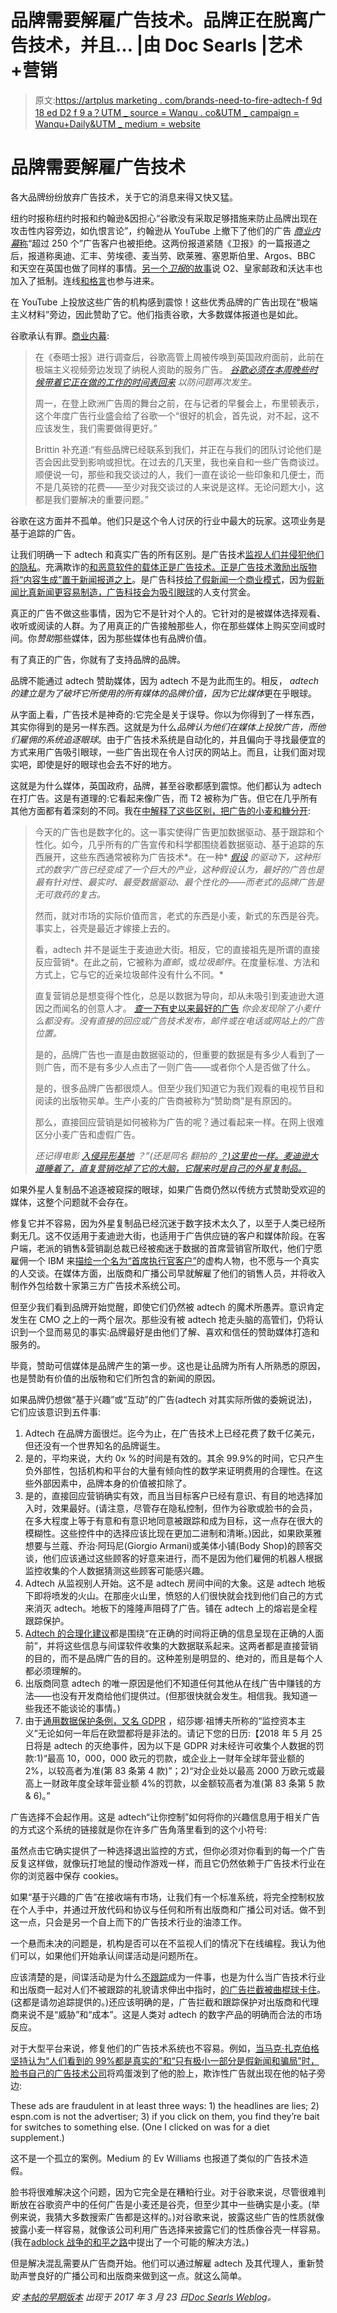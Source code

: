 # 品牌需要解雇广告技术。品牌正在脱离广告技术，并且… |由 Doc Searls |艺术+营销

> 原文:[https://artplus marketing . com/brands-need-to-fire-adtech-f 9d 18 ed D2 f 9 a？UTM _ source = Wanqu . co&UTM _ campaign = Wanqu+Daily&UTM _ medium = website](https://artplusmarketing.com/brands-need-to-fire-adtech-f9d18edd2f9a?utm_source=wanqu.co&utm_campaign=Wanqu+Daily&utm_medium=website)

# 品牌需要解雇广告技术



各大品牌纷纷放弃广告技术，关于它的消息来得又快又猛。

纽约时报称纽约时报和约翰逊&因担心“谷歌没有采取足够措施来防止品牌出现在攻击性内容旁边，如仇恨言论”，约翰逊从 YouTube 上撤下了他们的广告 [*商业内幕*称](http://www.businessinsider.com/why-advertisers-are-pulling-spend-from-youtube-2017-3)“超过 250 个”广告客户也被拒绝。这两份报道紧随《卫报》的一篇报道之后，报道称奥迪、汇丰、劳埃德、麦当劳、欧莱雅、塞恩斯伯里、Argos、BBC 和天空在英国也做了同样的事情。[另一个*卫报*的故事](https://www.theguardian.com/media/2017/mar/17/google-pledges-more-control-for-brands-over-ad-placement)说 O2、皇家邮政和沃达丰也加入了抵制。连线[和格言](https://www.wired.com/2017/03/youtubes-ad-problems-finally-blow-googles-face/)也参与进来。

在 YouTube 上投放这些广告的机构感到震惊！这些优秀品牌的广告出现在“极端主义材料”旁边，因此赞助了它。他们指责谷歌，大多数媒体报道也是如此。

谷歌承认有罪。[商业内幕](http://www.businessinsider.com/matt-brittin-on-how-google-plans-to-tackle-its-youtube-brand-safety-problem-2017-3?r=UK&IR=T):

> 在《泰晤士报》进行调查后，谷歌高管上周被传唤到英国政府面前，此前在极端主义视频旁边发现了纳税人资助的服务广告。 [*谷歌必须在本周晚些时候带着它正在做的工作的时间表回来*](http://www.businessinsider.com/google-meeting-government-youtube-extremist-video-ads-boycott-suspension-2017-3) *以防问题再次发生。*
> 
> 周一，在登上欧洲广告周的舞台之前，在与记者的早餐会上，布里顿表示，这个年度广告行业盛会给了谷歌一个“很好的机会，首先说，对不起，这不应该发生，我们需要做得更好。”
> 
> Brittin 补充道:“有些品牌已经联系到我们，并正在与我们的团队讨论他们是否会因此受到影响或担忧。在过去的几天里，我也亲自和一些广告商谈过。顺便说一句，那些和我交谈过的人，我们一直在谈论一些印象和几便士，而不是几英镑的花费——至少对我交谈过的人来说是这样。无论问题大小，这都是我们要解决的重要问题。”

谷歌在这方面并不孤单。他们只是这个令人讨厌的行业中最大的玩家。这项业务是基于追踪的广告。

让我们明确一下 adtech 和真实广告的所有区别。是广告技术[监视人们并侵犯他们的隐私](http://bit.ly/2mDBPLo)。充满欺诈的[和恶意软件的载体](https://www.slideshare.net/augustinefou/presentations)[正是广告技术。正是广告技术](https://www.google.com/search?&q=adtech+malware)[激励出版物将“内容生成”置于新闻报道之上](http://bit.ly/trvtsg)。是广告科技[给了假新闻一个商业模式](http://www.latimes.com/business/technology/la-fi-tn-fake-news-ad-economy-20161208-story.html)，因为[假新闻比真新闻更容易制造，广告科技会为吸引眼球](https://www.wired.com/2017/02/veles-macedonia-fake-news/)的人支付赏金。

真正的广告不做这些事情，因为它不是针对个人的。它针对的是被媒体选择观看、收听或阅读的人群。为了用真正的广告接触那些人，你在那些媒体上购买空间或时间。你*赞助*那些媒体，因为那些媒体也有品牌价值。

有了真正的广告，你就有了支持品牌的品牌。

品牌不能通过 adtech 赞助媒体，因为 adtech 不是为此而生的。相反， *adtech 的建立是为了破坏它所使用的所有媒体的品牌价值，因为它比媒体*更在乎眼球。

从字面上看，广告技术是神奇的:它完全是关于误导。你以为你得到了一样东西，其实你得到的是另一样东西。这就是为什么*品牌认为他们在媒体上投放广告，而他们雇佣的系统追逐眼球*。由于广告技术系统是自动化的，并且偏向于寻找最便宜的方式来用广告吸引眼球，一些广告出现在令人讨厌的网站上。而且，让我们面对现实吧，即使是好的眼球也会去不好的地方。

这就是为什么媒体，英国政府，品牌，甚至谷歌都感到震惊。他们都认为 adtech 在打广告。这是有道理的:它看起来像广告，而 T2 被称为广告。但它在几乎所有其他方面都有着深刻的不同。我在[中解释了这些区别，把广告的小麦和糠分开](http://j.mp/adwhtch):

> 今天的广告也是数字化的。这一事实使得广告更加数据驱动、基于跟踪和个性化。如今，几乎所有的广告宣传和科学都围绕着数据驱动、基于追踪的东西展开，这些东西通常被称为广告技术*。在一种* [*假设*](http://adcontrarian.blogspot.com/2015/08/same-circus-new-monkeys.html) *的驱动下，这种形式的数字广告已经变成了一个巨大的产业，这种假设认为，最好的广告也是最有针对性、最实时、最受数据驱动、最个性化的——而老式的品牌广告是无可救药的复古。*
> 
> 然而，就对市场的实际价值而言，老式的东西是小麦，新式的东西是谷壳。事实上，谷壳是最近才嫁接上去的。
> 
> 看，adtech 并不是诞生于麦迪逊大街。相反，它的直接祖先是所谓的直接反应营销*。在此之前，它被称为*直邮*，或*垃圾邮件*。在度量标准、方法和方式上，它与它的近亲垃圾邮件没有什么不同。*
> 
> 直复营销总是想变得个性化，总是以数据为导向，却从未吸引到麦迪逊大道因之而闻名的创意人才。 [*查一下*有史以来最好的广告](https://duckduckgo.com/?q=Best+ads+of+all+time&ia=) *你会发现除了小麦什么都没有。没有直接的回应或广告技术发布，邮件或在电话或网站上的广告位置。*
> 
> 是的，品牌广告也一直是由数据驱动的，但重要的数据是有多少人看到了一则广告，而不是有多少人点击了一则广告——或者你个人是否做了什么。
> 
> 是的，很多品牌广告都很烦人。但至少我们知道它为我们观看的电视节目和阅读的出版物买单。生产小麦的广告商被称为“赞助商”是有原因的。
> 
> 那么，直接回应营销是如何被称为广告的呢？通过看起来一样。在网上很难区分小麦广告和虚假广告。
> 
> *还记得电影* [*入侵异形基地*](https://en.wikipedia.org/wiki/Invasion_of_the_Body_Snatchers) *？”(还是同名* *翻拍的* [*？)这里也一样。麦迪逊大道睡着了，直复营销吃掉了它的大脑，它醒来时是自己的外星复制品。*](https://en.wikipedia.org/wiki/Invasion_of_the_Body_Snatchers_%281978_film%29)

如果外星人复制品不追逐被窥探的眼球，如果广告商仍然以传统方式赞助受欢迎的媒体，这整个问题就不会存在。

修复它并不容易，因为外星复制品已经沉迷于数字技术太久了，以至于人类已经所剩无几。这不仅适用于麦迪逊大街，也适用于广告供应链的客户和媒体阶段。在客户端，老派的销售&营销副总裁已经被痴迷于数据的首席营销官所取代，他们宁愿雇佣一个 IBM 来[描绘一个名为“首席执行官客户”](https://blogs.harvard.edu/doc/2012/06/19/yes-please-meet-the-chief-executive-customer/)的虚构人物，也不愿与一个真实的人交谈。在媒体方面，出版商和广播公司早就解雇了他们的销售人员，并将收入制作外包给数十家第三方广告技术系统公司。

但至少我们看到品牌开始觉醒，即使它们仍然被 adtech 的魔术所愚弄。意识肯定发生在 CMO 之上的一两个层次。那些没有被 adtech 抢走头脑的高管们，仍将认识到一个显而易见的事实:品牌最好是由他们了解、喜欢和信任的赞助媒体打造和服务的。

毕竟，赞助可信媒体是品牌产生的第一步。这也是让品牌为所有人所熟悉的原因，也是赞助有价值的出版物和它们所包含的新闻的原因。

如果品牌仍想做“基于兴趣”或“互动”的广告(adtech 对其实际所做的委婉说法)，它们应该意识到五件事:

1.  Adtech 在品牌方面很烂。迄今为止，在广告技术上已经花费了数千亿美元，但还没有一个世界知名的品牌诞生。
2.  是的，平均来说，大约 0x %的时间是有效的。其余 99.9%的时间，它只产生负外部性，包括机构和平台的大量有倾向性的数学来证明费用的合理性。在这些外部因素中，品牌本身的价值被扣除了。
3.  是的，直接回应营销确实有效，而且当目标客户已经有意识、有目的地选择加入时，效果最好。(请注意，尽管存在隐私控制，但作为谷歌或脸书的会员，在多大程度上等于有意和有意识地同意被跟踪和成为目标，这一点存在很大的模糊性。这些控件中的选择应该比现在更加二进制和清晰。)因此，如果欧莱雅想要与兰蔻、乔治·阿玛尼(Giorgio Armani)或美体小铺(Body Shop)的顾客交谈，他们应该通过这些顾客的好意来进行，而不是因为他们雇佣的机器人根据监控收集的个人数据猜测这些顾客可能感兴趣。
4.  Adtech 从监视别人开始。这不是 adtech 房间中间的大象。这是 adtech 地板下即将喷发的火山。在那座火山里，愤怒的人们很快就会找到他们自己的方式来消灭 adtech。地板下的隆隆声阻碍了广告。铺在 adtech 上的熔岩是全程跟踪保护。
5.  [Adtech 的合理化建议](http://bit.ly/p0stp3k)都是围绕“在正确的时间将正确的信息呈现在正确的人面前”，并将这些信息与间谍软件收集的大数据联系起来。这两者都是直接营销的目的，而不是品牌广告的目的。这种差别是明显的、绝对的，而且是每个人都必须理解的。
6.  出版商同意 adtech 的唯一原因是他们不知道任何其他从在线广告中赚钱的方法——也没有开发商给他们提供过。(但那很快就会发生。相信我。我知道一些我还不能谈论的事情。)
7.  由于[通用数据保护条例，又名 GDPR](https://en.wikipedia.org/wiki/General_Data_Protection_Regulation) ，绍莎娜·祖博夫所称的“监控资本主义”无论如何一年后在欧盟都将是非法的。请记下您的日历:【2018 年 5 月 25 日将是 adtech 的灭绝事件，因为以下是 GDPR 对未经许可收集个人数据的罚款:1)“最高 10，000，000 欧元的罚款，或企业上一财年全球年营业额的 2%，以较高者为准(第 83 条第 4 款)”；2)“对企业处以最高 2000 万欧元或最高上一财政年度全球年营业额 4%的罚款，以金额较高者为准(第 83 条第 5 款& 6)。”

广告选择不会起作用。这是 adtech“让你控制”如何将你的兴趣信息用于相关广告的方式这个系统的链接就是你在许多广告角落里看到的这个小符号:



虽然点击它确实提供了一种选择退出监控的方式，但你必须对你看到的每一个广告反复这样做，就像玩打地鼠的慢动作游戏一样，而且它仍然依赖于广告技术行业在你的浏览器中保存 cookies。

如果“基于兴趣的广告”在接收端有市场，让我们有一个标准系统，将完全控制权放在个人手中，并通过开放代码和协议与任何和所有出版商和广播公司对话。做不到这一点，只会是另一个自上而下的广告技术行业的油漆工作。

一个悬而未决的问题是，机构是否可以在不监视人们的情况下在线编程。我认为他们可以，如果他们开始承认间谍活动是问题所在。

应该清楚的是，间谍活动是为什么[不跟踪](https://en.wikipedia.org/wiki/Do_Not_Track)成为一件事，也是为什么当广告技术行业和出版商一起对人们不被跟踪的礼貌请求伸出中指时，[的广告拦截被曲棍球卡住](http://j.mp/bcott)。(这都是请勿追踪提供的。)还应该明确的是，广告拦截和跟踪保护对出版商和代理商来说不是“威胁”和“成本”。这是人类对 adtech 的数字产品的明确而合法的市场反应。

对于大型平台来说，修复他们的广告技术系统也不容易。例如，[当马克·扎克伯格坚持认为“人们看到的 99%都是真实的”和“只有极小一部分是假新闻和骗局”时，脸书自己的广告技术公司](https://medium.com/@dsearls/thats-not-fake-egg-on-zuck-s-face-550023fecd3d#.44ur5fiyu)将鸡蛋泼到了他的脸上，欺诈性广告就出现在他的帖子旁边:



These ads are fraudulent in at least three ways: 1) the headlines are lies; 2) espn.com is not the advertiser; 3) if you click on them, you find they’re bait for switches to something else. (One I clicked on was for a diet supplement.)



这不是一个孤立的案例。Medium 的 Ev Williams 也报道了类似的广告技术造假。

脸书将很难解决这个问题，因为它完全是在糟粕行业。对于谷歌来说，尽管很难判断放在谷歌资产中的任何广告是小麦还是谷壳，但至少其中一些确实是小麦。(举例来说，我猜大多数搜索广告都是这样的。)对谷歌来说，披露这些广告的性质就像披露小麦一样容易，就像该公司利用广告选择来披露它们的性质像谷壳一样容易。(我在[adblock 战争的和平之路](https://blogs.harvard.edu/vrm/2015/09/21/a-way-to-peace-in-the-adblock-war/)中提出了一个可能的解决方法。)

但是解决混乱需要从广告商开始。他们可以通过解雇 adtech 及其代理人，重新赞助声誉良好的广播公司和出版商来做到这一点。就这么简单。

*安* [*本帖的早期版本*](http://blogs.harvard.edu/doc/2017/03/23/brands-need-to-fire-adtech/) *出现于 2017 年 3 月 23 日*[*Doc Searls Weblog*](http://doc.searls.com)*。*




